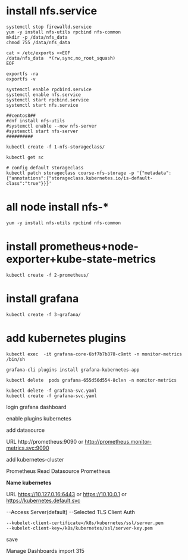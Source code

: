 # install  nfs.service

```
systemctl stop firewalld.service
yum -y install nfs-utils rpcbind nfs-common
mkdir -p /data/nfs_data
chmod 755 /data/nfs_data

cat > /etc/exports <<EOF
/data/nfs_data  *(rw,sync,no_root_squash)
EOF

exportfs -ra
exportfs -v

systemctl enable rpcbind.service
systemctl enable nfs.service
systemctl start rpcbind.service
systemctl start nfs.service

##centos8##
#dnf install nfs-utils
#systemctl enable --now nfs-server
#systemctl start nfs-server
##########

kubectl create -f 1-nfs-storageclass/

kubectl get sc

# config default storageclass
kubectl patch storageclass course-nfs-storage -p '{"metadata": {"annotations":{"storageclass.kubernetes.io/is-default-class":"true"}}}'
```

# all node install nfs-*

```
yum -y install nfs-utils rpcbind nfs-common
```

# install prometheus+node-exporter+kube-state-metrics

```
kubectl create -f 2-prometheus/
```

# install grafana

```
kubectl create -f 3-grafana/
```

# add kubernetes plugins

```
kubectl exec  -it grafana-core-6bf7b7b878-c9mtt -n monitor-metrics /bin/sh

grafana-cli plugins install grafana-kubernetes-app

kubectl delete  pods grafana-655d56d554-8clxn -n monitor-metrics

kubectl delete -f grafana-svc.yaml
kubectl create -f grafana-svc.yaml
```

login grafana dashboard

enable plugins kubernetes

add datasource

URL http://prometheus:9090 or http://prometheus.monitor-metrics.svc:9090

add kubernetes-cluster

Prometheus Read   Datasource Prometheus

**Name kubernetes**

URL https://10.127.0.16:6443  or  https://10.10.0.1 or https://kubernetes.default.svc

--Access Server(default)
--Selected TLS Client Auth

```
--kubelet-client-certificate=/k8s/kubernetes/ssl/server.pem
--kubelet-client-key=/k8s/kubernetes/ssl/server-key.pem
```

save

Manage Dashboards import 315
